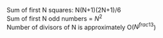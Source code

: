 Sum of first N squares: N(N+1)(2N+1)/6    
Sum of first N odd numbers = $N^2$     
Number of divisors of N is approximately O($N^{frac{1}{3}}$)    
